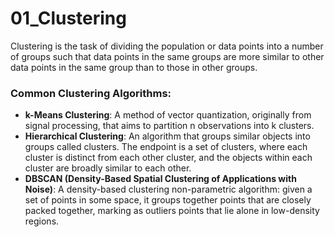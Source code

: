 # 01_Clustering

Clustering is the task of dividing the population or data points into a number of groups such that data points in the same groups are more similar to other data points in the same group than to those in other groups.

### Common Clustering Algorithms:

-   **k-Means Clustering**: A method of vector quantization, originally from signal processing, that aims to partition n observations into k clusters.
-   **Hierarchical Clustering**: An algorithm that groups similar objects into groups called clusters. The endpoint is a set of clusters, where each cluster is distinct from each other cluster, and the objects within each cluster are broadly similar to each other.
-   **DBSCAN (Density-Based Spatial Clustering of Applications with Noise)**: A density-based clustering non-parametric algorithm: given a set of points in some space, it groups together points that are closely packed together, marking as outliers points that lie alone in low-density regions. 
